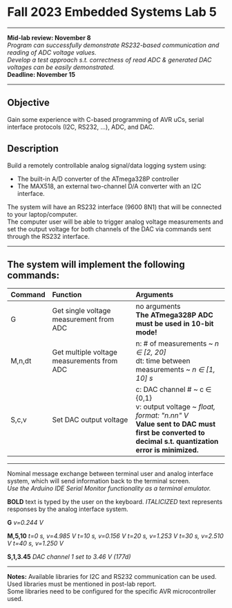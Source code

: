 # Fall 2023 Embedded Systems Lab 5

---

**Mid-lab review: November 8** <br>
*Program can successfully demonstrate RS232-based communication and reading of ADC voltage values.* <br>
*Develop a test approach s.t. correctness of read ADC & generated DAC voltages can be easily demonstrated.* <br>
**Deadline: November 15**

---

## Objective
Gain some experience with C-based programming of AVR uCs, serial interface protocols (I2C, RS232, ...), ADC, and DAC.

## Description
Build a remotely controllable analog signal/data logging system using:
- The built-in A/D converter of the ATmega328P controller
- The MAX518, an external two-channel D/A converter with an I2C interface.  

The system will have an RS232 interface (9600 8N1) that will be connected to your laptop/computer. <br>
The computer user will be able to trigger analog voltage measurements and set the output voltage for both channels of the DAC via commands sent through the RS232 interface.

---

## The system will implement the following commands:
| Command | Function                                   | Arguments |
|:------- |:------------------------------------------ |:--------- |
| G       | Get single voltage measurement from ADC    | no arguments <br> **The ATmega328P ADC must be used in 10-bit mode!** |
| M,n,dt  | Get multiple voltage measurements from ADC | n: # of measurements ~ *n ∈ [2, 20]* <br> dt: time between measurements ~ *n ∈ [1, 10] s*
| S,c,v   | Set DAC output voltage                     | c: DAC channel # ~ c ∈ {0,1} <br> v: output voltage ~ *float, format: "n.nn" V* <br> **Value sent to DAC must first be converted to** <br> **decimal s.t. quantization error is minimized.** |

---

Nominal message exchange between terminal user and analog interface system, which will send information back to the terminal screen. <br>
_Use the Arduino IDE Serial Monitor functionality as a terminal emulator._  

**BOLD** text is typed by the user on the keyboard. _ITALICIZED_ text represents responses by the analog interface system.

**G**
_v=0.244 V_

**M,5,10**
_t=0 s, v=4.985 V_
_t=10 s, v=0.156 V_
_t=20 s, v=1.253 V_
_t=30 s, v=2.510 V_
_t=40 s, v=1.250 V_

**S,1,3.45**
_DAC channel 1 set to 3.46 V (177d)_

---

**Notes:**
Available libraries for I2C and RS232 communication can be used. <br>
Used libraries must be mentioned in post-lab report. <br>
Some libraries need to be configured for the specific AVR microcontroller used.
